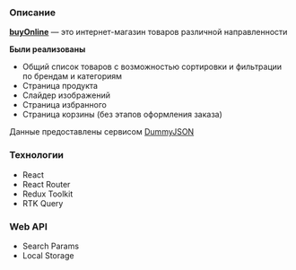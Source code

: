 ### Описание
**[buyOnline](https://master--resonant-clafoutis-48c416.netlify.app/)** — это интернет-магазин товаров различной направленности

**Были реализованы**
- Общий список товаров с возможностью сортировки и фильтрации по брендам и категориям
- Страница продукта
- Слайдер изображений
- Страница избранного 
- Страница корзины (без этапов оформления заказа)

Данные предоставлены сервисом [DummyJSON](https://dummyjson.com/)

### Технологии
- React
- React Router
- Redux Toolkit
- RTK Query

### Web API
- Search Params
- Local Storage
